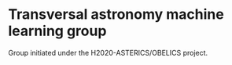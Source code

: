 # Transversal astronomy machine learning group

Group initiated under the H2020-ASTERICS/OBELICS project.

